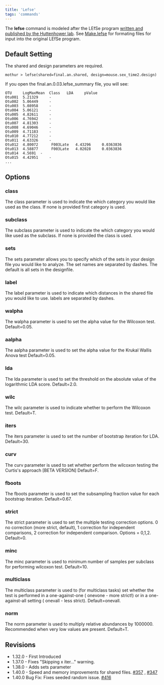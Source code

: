 ```yaml
---
title: 'Lefse'
tags: 'commands'
---
```

The **lefse** command is modeled after the LEfSe program [written and
published by the Huttenhower
lab](https://genomebiology.biomedcentral.com/articles/10.1186/gb-2011-12-6-r60).
See [ Make.lefse](Make.lefse) for formating files for input
into the original LEfSe program.

## Default Setting

The shared and design parameters are required.

    mothur > lefse(shared=final.an.shared, design=mouse.sex_time2.design)

If you open the final.an.0.03.lefse\_summary file, you will see:

    OTU     LogMaxMean  Class   LDA     pValue
    Otu001  5.21329     -
    Otu002  5.06449     -
    Otu003  5.08958     -
    Otu004  5.06121     -
    Otu005  4.82611     -
    Otu006  4.76942     -
    Otu007  4.81303     -
    Otu008  4.69046     -
    Otu009  4.71183     -
    Otu010  4.77212     -
    Otu011  4.63326     -
    Otu012  4.80072      F003Late   4.43296     0.0363836
    Otu013  4.58877      F003Late   4.02028     0.0363836
    Otu014  4.5691  -
    Otu015  4.42951     -
    ...

## Options

### class

The class parameter is used to indicate the which category you would
like used as the class. If none is provided first category is used.

### subclass

The subclass parameter is used to indicate the which category you would
like used as the subclass. If none is provided the class is used.

### sets

The sets parameter allows you to specify which of the sets in your
design file you would like to analyze. The set names are separated by
dashes. The default is all sets in the designfile.

### label

The label parameter is used to indicate which distances in the shared
file you would like to use. labels are separated by dashes.

### walpha

The walpha parameter is used to set the alpha value for the Wilcoxon
test. Default=0.05.

### aalpha

The aalpha parameter is used to set the alpha value for the Krukal
Wallis Anova test Default=0.05.

### lda

The lda parameter is used to set the threshold on the absolute value of
the logarithmic LDA score. Default=2.0.

### wilc

The wilc parameter is used to indicate whether to perform the Wilcoxon
test. Default=T.

### iters

The iters parameter is used to set the number of bootstrap iteration for
LDA. Default=30.

### curv

The curv parameter is used to set whether perform the wilcoxon testing
the Curtis\'s approach \[BETA VERSION\] Default=F.

### fboots

The fboots parameter is used to set the subsampling fraction value for
each bootstrap iteration. Default=0.67.

### strict

The strict parameter is used to set the multiple testing correction
options. 0 no correction (more strict, default), 1 correction for
independent comparisons, 2 correction for independent comparison.
Options = 0,1,2. Default=0.

### minc

The minc parameter is used to minimum number of samples per subclass for
performing wilcoxon test. Default=10.

### multiclass

The multiclass parameter is used to (for multiclass tasks) set whether
the test is performed in a one-against-one ( onevone - more strict!) or
in a one-against-all setting ( onevall - less strict). Default=onevall.

### norm

The norm parameter is used to multiply relative abundances by 1000000.
Recommended when very low values are present. Default=T.

## Revisions

-   1.32.0 - First Introduced
-   1.37.0 - Fixes \"Skipping x iter\...\" warning.
-   1.38.0 - Adds sets parameter
-   1.40.0 - Speed and memory improvements for shared files.
    [\#357](https://github.com/mothur/mothur/issues/357) ,
    [\#347](https://github.com/mothur/mothur/issues/347)
-   1.40.0 Bug Fix: Fixes seeded random issue.
    [\#416](https://github.com/mothur/mothur/issues/416)


